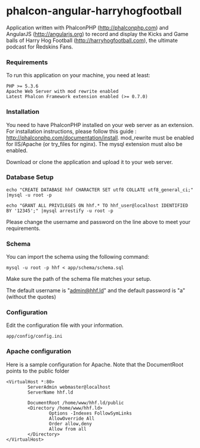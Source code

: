 phalcon-angular-harryhogfootball
================================

Application written with PhalconPHP (http://phalconphp.com) and AngularJS
(http://angularjs.org) to record and display the Kicks and Game balls of
Harry Hog Football (http://harryhogfootball.com), the ultimate podcast for
Redskins Fans.

### Requirements

To run this application on your machine, you need at least:

    PHP >= 5.3.6
    Apache Web Server with mod rewrite enabled
    Latest Phalcon Framework extension enabled (>= 0.7.0)

### Installation

You need to have PhalconPHP installed on your web server as an extension. For
installation instructions, please follow this guide : http://phalconphp.com/documentation/install.
mod_rewrite must be enabled for IIS/Apache (or try_files for nginx). The mysql
extension must also be enabled.

Download or clone the application and upload it to your web server.

### Database Setup

    echo "CREATE DATABASE hhf CHARACTER SET utf8 COLLATE utf8_general_ci;" |mysql -u root -p

    echo "GRANT ALL PRIVILEGES ON hhf.* TO hhf_user@localhost IDENTIFIED BY '12345';" |mysql arrestify -u root -p

Please change the username and password on the line above to meet your requirements.

### Schema

You can import the schema using the following command:

    mysql -u root -p hhf < app/schema/schema.sql

Make sure the path of the schema file matches your setup.

The default username is "admin@hhf.ld" and the default password is "a" (without the quotes)

### Configuration

Edit the configuration file with your information.

    app/config/config.ini

### Apache configuration

Here is a sample configuration for Apache. Note that the DocumentRoot points to the public folder

    <VirtualHost *:80>
            ServerAdmin webmaster@localhost
            ServerName hhf.ld

            DocumentRoot /home/www/hhf.ld/public
            <Directory /home/www/hhf.ld>
                    Options -Indexes FollowSymLinks
                    AllowOverride All
                    Order allow,deny
                    Allow from all
            </Directory>
    </VirtualHost>



